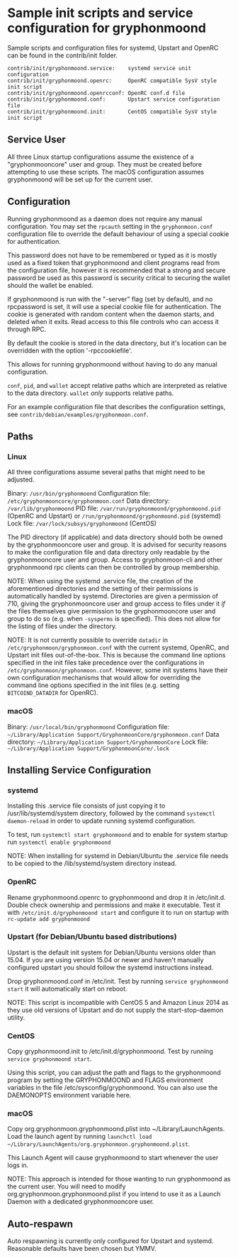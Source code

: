 Sample init scripts and service configuration for gryphonmoond
==========================================================

Sample scripts and configuration files for systemd, Upstart and OpenRC
can be found in the contrib/init folder.

    contrib/init/gryphonmoond.service:    systemd service unit configuration
    contrib/init/gryphonmoond.openrc:     OpenRC compatible SysV style init script
    contrib/init/gryphonmoond.openrcconf: OpenRC conf.d file
    contrib/init/gryphonmoond.conf:       Upstart service configuration file
    contrib/init/gryphonmoond.init:       CentOS compatible SysV style init script

Service User
---------------------------------

All three Linux startup configurations assume the existence of a "gryphonmooncore" user
and group.  They must be created before attempting to use these scripts.
The macOS configuration assumes gryphonmoond will be set up for the current user.

Configuration
---------------------------------

Running gryphonmoond as a daemon does not require any manual configuration. You may
set the `rpcauth` setting in the `gryphonmoon.conf` configuration file to override
the default behaviour of using a special cookie for authentication.

This password does not have to be remembered or typed as it is mostly used
as a fixed token that gryphonmoond and client programs read from the configuration
file, however it is recommended that a strong and secure password be used
as this password is security critical to securing the wallet should the
wallet be enabled.

If gryphonmoond is run with the "-server" flag (set by default), and no rpcpassword is set,
it will use a special cookie file for authentication. The cookie is generated with random
content when the daemon starts, and deleted when it exits. Read access to this file
controls who can access it through RPC.

By default the cookie is stored in the data directory, but it's location can be overridden
with the option '-rpccookiefile'.

This allows for running gryphonmoond without having to do any manual configuration.

`conf`, `pid`, and `wallet` accept relative paths which are interpreted as
relative to the data directory. `wallet` *only* supports relative paths.

For an example configuration file that describes the configuration settings,
see `contrib/debian/examples/gryphonmoon.conf`.

Paths
---------------------------------

### Linux

All three configurations assume several paths that might need to be adjusted.

Binary:              `/usr/bin/gryphonmoond`
Configuration file:  `/etc/gryphonmooncore/gryphonmoon.conf`
Data directory:      `/var/lib/gryphonmoond`
PID file:            `/var/run/gryphonmoond/gryphonmoond.pid` (OpenRC and Upstart) or `/run/gryphonmoond/gryphonmoond.pid` (systemd)
Lock file:           `/var/lock/subsys/gryphonmoond` (CentOS)

The PID directory (if applicable) and data directory should both be owned by the
gryphonmooncore user and group. It is advised for security reasons to make the
configuration file and data directory only readable by the gryphonmooncore user and
group. Access to gryphonmoon-cli and other gryphonmoond rpc clients can then be
controlled by group membership.

NOTE: When using the systemd .service file, the creation of the aforementioned
directories and the setting of their permissions is automatically handled by
systemd. Directories are given a permission of 710, giving the gryphonmooncore user and group
access to files under it _if_ the files themselves give permission to the
gryphonmooncore user and group to do so (e.g. when `-sysperms` is specified). This does not allow
for the listing of files under the directory.

NOTE: It is not currently possible to override `datadir` in
`/etc/gryphonmoon/gryphonmoon.conf` with the current systemd, OpenRC, and Upstart init
files out-of-the-box. This is because the command line options specified in the
init files take precedence over the configurations in
`/etc/gryphonmoon/gryphonmoon.conf`. However, some init systems have their own
configuration mechanisms that would allow for overriding the command line
options specified in the init files (e.g. setting `BITCOIND_DATADIR` for
OpenRC).

### macOS

Binary:              `/usr/local/bin/gryphonmoond`
Configuration file:  `~/Library/Application Support/GryphonmoonCore/gryphonmoon.conf`
Data directory:      `~/Library/Application Support/GryphonmoonCore`
Lock file:           `~/Library/Application Support/GryphonmoonCore/.lock`

Installing Service Configuration
-----------------------------------

### systemd

Installing this .service file consists of just copying it to
/usr/lib/systemd/system directory, followed by the command
`systemctl daemon-reload` in order to update running systemd configuration.

To test, run `systemctl start gryphonmoond` and to enable for system startup run
`systemctl enable gryphonmoond`

NOTE: When installing for systemd in Debian/Ubuntu the .service file needs to be copied to the /lib/systemd/system directory instead.

### OpenRC

Rename gryphonmoond.openrc to gryphonmoond and drop it in /etc/init.d.  Double
check ownership and permissions and make it executable.  Test it with
`/etc/init.d/gryphonmoond start` and configure it to run on startup with
`rc-update add gryphonmoond`

### Upstart (for Debian/Ubuntu based distributions)

Upstart is the default init system for Debian/Ubuntu versions older than 15.04. If you are using version 15.04 or newer and haven't manually configured upstart you should follow the systemd instructions instead.

Drop gryphonmoond.conf in /etc/init.  Test by running `service gryphonmoond start`
it will automatically start on reboot.

NOTE: This script is incompatible with CentOS 5 and Amazon Linux 2014 as they
use old versions of Upstart and do not supply the start-stop-daemon utility.

### CentOS

Copy gryphonmoond.init to /etc/init.d/gryphonmoond. Test by running `service gryphonmoond start`.

Using this script, you can adjust the path and flags to the gryphonmoond program by
setting the GRYPHONMOOND and FLAGS environment variables in the file
/etc/sysconfig/gryphonmoond. You can also use the DAEMONOPTS environment variable here.

### macOS

Copy org.gryphonmoon.gryphonmoond.plist into ~/Library/LaunchAgents. Load the launch agent by
running `launchctl load ~/Library/LaunchAgents/org.gryphonmoon.gryphonmoond.plist`.

This Launch Agent will cause gryphonmoond to start whenever the user logs in.

NOTE: This approach is intended for those wanting to run gryphonmoond as the current user.
You will need to modify org.gryphonmoon.gryphonmoond.plist if you intend to use it as a
Launch Daemon with a dedicated gryphonmooncore user.

Auto-respawn
-----------------------------------

Auto respawning is currently only configured for Upstart and systemd.
Reasonable defaults have been chosen but YMMV.
